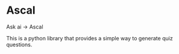 # Ascal

Ask ai -> Ascal

This is a python library that provides a simple way to generate quiz questions.
